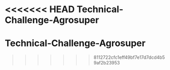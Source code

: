 <<<<<<< HEAD
Technical-Challenge-Agrosuper
=======
# Technical-Challenge-Agrosuper
>>>>>>> 8112722cfc1eff49bf7e17d7dcd4b59af2b23953
